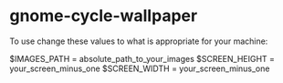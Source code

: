 # gnome-cycle-wallpaper

To use change these values to what is appropriate for your machine:

$IMAGES_PATH = absolute_path_to_your_images
$SCREEN_HEIGHT = your_screen_minus_one
$SCREEN_WIDTH = your_screen_minus_one